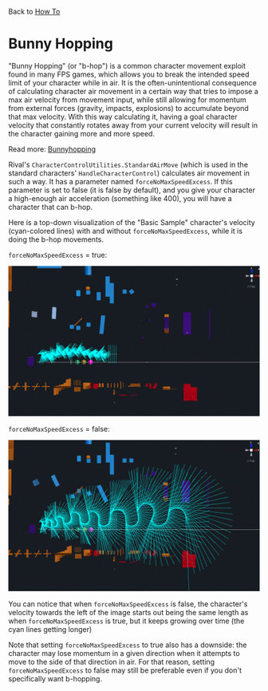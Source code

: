 Back to [How To](../how-to.md)

# Bunny Hopping

"Bunny Hopping" (or "b-hop") is a common character movement exploit found in many FPS games, which allows you to break the intended speed limit of your character while in air. It is the often-unintentional consequence of calculating character air movement in a certain way that tries to impose a max air velocity from movement input, while still allowing for momentum from external forces (gravity, impacts, explosions) to accumulate beyond that max velocity. With this way calculating it, having a goal character velocity that constantly rotates away from your current velocity will result in the character gaining more and more speed.

Read more: [Bunnyhopping](https://wiki.sourceruns.org/wiki/Bunnyhopping#:~:text=Bunny%20Hopping%20is%20a%20movement,Engine%20and%20Portal%202%20speedrunning.)

Rival's `CharacterControlUtilities.StandardAirMove` (which is used in the standard characters' `HandleCharacterControl`) calculates air movement in such a way. It has a parameter named `forceNoMaxSpeedExcess`. If this parameter is set to false (it is false by default), and you give your character a high-enough air acceleration (something like 400), you will have a character that can b-hop.

Here is a top-down visualization of the "Basic Sample" character's velocity (cyan-colored lines) with and without `forceNoMaxSpeedExcess`, while it is doing the b-hop movements.

`forceNoMaxSpeedExcess` = true:

![](../Images/bhop-off.png)

`forceNoMaxSpeedExcess` = false:

![](../Images/bhop-on.png)

You can notice that when `forceNoMaxSpeedExcess` is false, the character's velocity towards the left of the image starts out being the same length as when `forceNoMaxSpeedExcess` is true, but it keeps growing over time (the cyan lines getting longer)

Note that setting `forceNoMaxSpeedExcess` to true also has a downside: the character may lose momentum in a given direction when it attempts to move to the side of that direction in air. For that reason, setting `forceNoMaxSpeedExcess` to false may still be preferable even if you don't specifically want b-hopping.